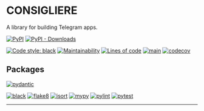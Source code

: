 # CONSIGLIERE

A library for building Telegram apps.

[![PyPI](https://img.shields.io/pypi/v/consigliere?color=gold)](https://pypi.org/project/consigliere/)
[![PyPI - Downloads](https://img.shields.io/pypi/dm/CONSIGLIERE?color=gold&label=dpm)](https://pypi.org/project/consigliere/)

[![Code style: black](https://img.shields.io/badge/code%20style-black-000000.svg)](https://github.com/psf/black)
[![Maintainability](https://api.codeclimate.com/v1/badges/4164098b73754a3eda4b/maintainability)](https://codeclimate.com/github/tgrx/consigliere/maintainability)
[![Lines of code](https://img.shields.io/tokei/lines/github/tgrx/consigliere)](https://github.com/tgrx/consigliere/tree/main)
[![main](https://github.com/tgrx/consigliere/actions/workflows/development.yaml/badge.svg?branch=main)](https://github.com/tgrx/consigliere/actions)
[![codecov](https://codecov.io/gh/tgrx/consigliere/branch/main/graph/badge.svg?token=SNEY3K22KI)](https://codecov.io/gh/tgrx/consigliere)

## Packages
[![pydantic](https://img.shields.io/github/pipenv/locked/dependency-version/tgrx/alpha/pydantic?color=white)](https://pydantic-docs.helpmanual.io/)

[![black](https://img.shields.io/github/pipenv/locked/dependency-version/tgrx/alpha/dev/black?color=white)](https://black.readthedocs.io/en/stable/)
[![flake8](https://img.shields.io/github/pipenv/locked/dependency-version/tgrx/alpha/dev/flake8?color=white)](https://flake8.pycqa.org/en/latest/)
[![isort](https://img.shields.io/github/pipenv/locked/dependency-version/tgrx/alpha/dev/isort?color=white)](https://pycqa.github.io/isort/)
[![mypy](https://img.shields.io/github/pipenv/locked/dependency-version/tgrx/alpha/dev/mypy?color=white)](https://mypy.readthedocs.io/en/stable/)
[![pylint](https://img.shields.io/github/pipenv/locked/dependency-version/tgrx/alpha/dev/pylint?color=white)](https://www.pylint.org/)
[![pytest](https://img.shields.io/github/pipenv/locked/dependency-version/tgrx/alpha/dev/pytest?color=white)](https://docs.pytest.org/en/6.2.x/)

---
